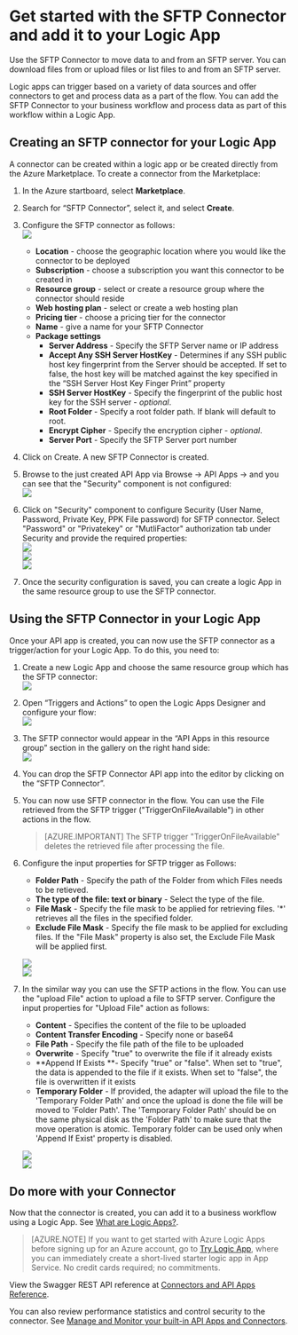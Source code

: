 <properties
    pageTitle="Using the SFTP Connector in Logic Apps | Microsoft Azure App Service"
    description="How to create and configure the SFTP Connector or API app and use it in a logic app in Azure App Service"
    authors="anuragdalmia"
    manager="dwrede"
    editor=""
    services="app-service\logic"
    documentationCenter=""/>

<tags
    ms.service="app-service-logic"
    ms.workload="integration"
    ms.tgt_pltfrm="na"
    ms.devlang="na"
    ms.topic="article"
    ms.date="11/30/2015"
    ms.author="sameerch"/>

# Get started with the SFTP Connector and add it to your Logic App
Use the SFTP Connector to move data to and from an SFTP server. You can download files from or upload files or list files to and from an SFTP server.

Logic apps can trigger based on a variety of data sources and offer connectors to get and process data as a part of the flow. You can add the SFTP Connector to your business workflow and process data as part of this workflow within a Logic App. 

## Creating an SFTP connector for your Logic App ##
A connector can be created within a logic app or be created directly from the Azure Marketplace. To create a connector from the Marketplace:  

1. In the Azure startboard, select **Marketplace**.
2. Search for “SFTP Connector”, select it, and select **Create**.
3. Configure the SFTP connector as follows:  
![][1]
    - **Location** - choose the geographic location where you would like the connector to be deployed
    - **Subscription** - choose a subscription you want this connector to be created in
    - **Resource group** - select or create a resource group where the connector should reside
    - **Web hosting plan** - select or create a web hosting plan
    - **Pricing tier** - choose a pricing tier for the connector
    - **Name** - give a name for your SFTP Connector
    - **Package settings**
        - **Server Address** - Specify the SFTP Server name or IP address
        - **Accept Any SSH Server HostKey** - Determines if any SSH public host key fingerprint from the Server should be accepted. If set to false, the host key will be matched against the key specified in the “SSH Server Host Key Finger Print” property
        - **SSH Server HostKey** - Specify the fingerprint of the public host key for the SSH server - *optional*.
        - **Root Folder** - Specify a root folder path.  If blank will default to root.
        - **Encrypt Cipher** - Specify the encryption cipher - *optional*.
        - **Server Port** - Specify the SFTP Server port number
4. Click on Create. A new SFTP Connector is created.

5. Browse to the just created API App via Browse -> API Apps -> <Name of the API App just created> and you can see that the "Security" component is not configured:  
![][2]
6. Click on "Security" component to configure Security (User Name, Password, Private Key, PPK File password) for SFTP connector.
Select "Password" or "Privatekey" or "MutliFactor" authorization tab under Security and provide the required properties:  
![][3]  
![][4]  
![][5]  
6. Once the security configuration is saved, you can create a logic App in the same resource group to use the SFTP connector.

## Using the SFTP Connector in your Logic App ##
Once your API app is created, you can now use the SFTP connector as a trigger/action for your Logic App. To do this, you need to:

1.  Create a new Logic App and choose the same resource group which has the SFTP connector:  
![][6]
2.  Open “Triggers and Actions” to open the Logic Apps Designer and configure your flow:  
![][7]
3.  The SFTP connector would appear in the “API Apps in this resource group” section in the gallery on the right hand side:  
![][8]
4.  You can drop the SFTP Connector API app into the editor by clicking on the “SFTP Connector”.

5.  You can now use SFTP connector in the flow. You can use the File retrieved from the SFTP trigger ("TriggerOnFileAvailable") in other actions in the flow.

    > [AZURE.IMPORTANT] The SFTP trigger "TriggerOnFileAvailable" deletes the retrieved file after processing the file.

6.  Configure the input properties for SFTP trigger as Follows:

    - **Folder Path** - Specify the path of the Folder from which Files needs to be retieved.
    - **The type of the file: text or binary** - Select the type of the file.
    - **File Mask** - Specify the file mask to be applied for retrieving files. '*' retrieves all the files in the specified folder.
    - **Exclude File Mask** - Specify the file mask to be applied for excluding files. If the "File Mask" property is also set, the Exclude File Mask will be applied first.


    ![][9]  
    ![][10]

7.  In the similar way you can use the SFTP actions in the flow. You can use the "upload File" action to upload a file to SFTP server. Configure the input properties for "Upload File" action as follows:

    - **Content** - Specifies the content of the file to be uploaded
    - **Content Transfer Encoding** - Specify none or base64
    - **File Path** - Specify the file path of the file to be uploaded
    - **Overwrite** - Specify "true" to overwrite the file if it already exists
    - **Append If Exists **- Specify "true" or "false". When set to "true", the data is appended to the file if it exists. When set to "false", the file is overwritten if it exists
    - **Temporary Folder** - If provided, the adapter will upload the file to the 'Temporary Folder Path' and once the upload is done the file will be moved to 'Folder Path'. The 'Temporary Folder Path' should be on the same physical disk as the 'Folder Path' to make sure that the move operation is atomic. Temporary folder can be used only when 'Append If Exist' property is disabled.

    ![][11]  
    ![][12]

## Do more with your Connector
Now that the connector is created, you can add it to a business workflow using a Logic App. See [What are Logic Apps?](app-service-logic-what-are-logic-apps.md).

>[AZURE.NOTE] If you want to get started with Azure Logic Apps before signing up for an Azure account, go to [Try Logic App](https://tryappservice.azure.com/?appservice=logic), where you can immediately create a short-lived starter logic app in App Service. No credit cards required; no commitments.

View the Swagger REST API reference at [Connectors and API Apps Reference](http://go.microsoft.com/fwlink/p/?LinkId=529766).

You can also review performance statistics and control security to the connector. See [Manage and Monitor your built-in API Apps and Connectors](app-service-logic-monitor-your-connectors.md).


<!-- Image reference -->
[1]: ./media/app-service-logic-connector-sftp/img1.PNG
[2]: ./media/app-service-logic-connector-sftp/img2.PNG
[3]: ./media/app-service-logic-connector-sftp/img3.PNG
[4]: ./media/app-service-logic-connector-sftp/img4.PNG
[5]: ./media/app-service-logic-connector-sftp/img5.PNG
[6]: ./media/app-service-logic-connector-sftp/img6.PNG
[7]: ./media/app-service-logic-connector-sftp/img7.png
[8]: ./media/app-service-logic-connector-sftp/img8.png
[9]: ./media/app-service-logic-connector-sftp/img9.PNG
[10]: ./media/app-service-logic-connector-sftp/img10.PNG
[11]: ./media/app-service-logic-connector-sftp/img11.PNG
[12]: ./media/app-service-logic-connector-sftp/img12.PNG


